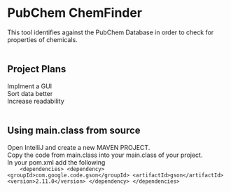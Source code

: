 # PubChem ChemFinder
This tool identifies against the PubChem Database in order to check for properties of chemicals.<br>
<br>
## Project Plans
Implment a GUI<br>
Sort data better<br>
Increase readability<br>
<br>
## Using main.class from source
Open IntelliJ and create a new MAVEN PROJECT.<br>
Copy the code from main.class into your main.class of your project.<br>
In your pom.xml add the following<br>
`    <dependencies>
        <dependency>
            <groupId>com.google.code.gson</groupId>
            <artifactId>gson</artifactId>
            <version>2.11.0</version>
        </dependency>
    </dependencies>`
